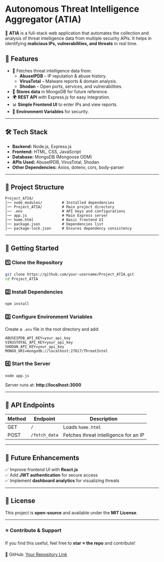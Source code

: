# **Autonomous Threat Intelligence Aggregator (ATIA)**
🚀 **ATIA** is a full-stack web application that automates the collection and analysis of threat intelligence data from multiple security APIs. It helps in identifying **malicious IPs, vulnerabilities, and threats** in real time.

## **🌟 Features**
- 📡 Fetches threat intelligence data from:
  - **AbuseIPDB** – IP reputation & abuse history.
  - **VirusTotal** – Malware reports & domain analysis.
  - **Shodan** – Open ports, services, and vulnerabilities.
- 💾 **Stores data** in MongoDB for future reference.
- 🌍 **REST API** with Express.js for easy integration.
- 📊 **Simple Frontend UI** to enter IPs and view reports.
- 🔐 **Environment Variables** for security.

---

## **🛠 Tech Stack**
- **Backend:** Node.js, Express.js
- **Frontend:** HTML, CSS, JavaScript
- **Database:** MongoDB (Mongoose ODM)
- **APIs Used:** AbuseIPDB, VirusTotal, Shodan
- **Other Dependencies:** Axios, dotenv, cors, body-parser

---

## **📂 Project Structure**
```
Project_ATIA/
│── node_modules/         # Installed dependencies
│── Project_ATIA/         # Main project directory
│── .env                  # API keys and configurations
│── app.js                # Main Express server
│── home.html             # Basic frontend UI
│── package.json          # Dependencies list
│── package-lock.json     # Ensures dependency consistency
```

---

## **🚀 Getting Started**
### **1️⃣ Clone the Repository**
```sh
git clone https://github.com/your-username/Project_ATIA.git
cd Project_ATIA
```

### **2️⃣ Install Dependencies**
```sh
npm install
```

### **3️⃣ Configure Environment Variables**
Create a `.env` file in the root directory and add:
```
ABUSEIPDB_API_KEY=your_api_key
VIRUSTOTAL_API_KEY=your_api_key
SHODAN_API_KEY=your_api_key
MONGO_URI=mongodb://localhost:27017/ThreatIntel
```

### **4️⃣ Start the Server**
```sh
node app.js
```
Server runs at: **http://localhost:3000**

---

## **📌 API Endpoints**
| Method | Endpoint         | Description |
|--------|----------------|-------------|
| GET    | `/`            | Loads `home.html` |
| POST   | `/fetch_data`  | Fetches threat intelligence for an IP |

---

## **📌 Future Enhancements**
✅ Improve frontend UI with **React.js**  
✅ Add **JWT authentication** for secure access  
✅ Implement **dashboard analytics** for visualizing threats  

---

## **📜 License**
This project is **open-source** and available under the **MIT License**.

---

### ⭐ **Contribute & Support**
If you find this useful, feel free to **star ⭐ the repo** and contribute!

🔗 GitHub: [Your Repository Link](https://github.com/your-username/Project_ATIA)
